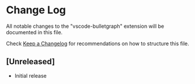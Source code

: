 # Change Log

All notable changes to the "vscode-bulletgraph" extension will be documented in this file.

Check [Keep a Changelog](http://keepachangelog.com/) for recommendations on how to structure this file.

## [Unreleased]

- Initial release